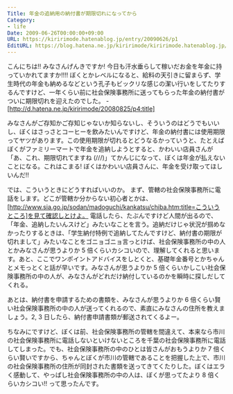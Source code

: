 ```yaml
---
Title: 年金の追納用の納付書が期限切れになってから
Category:
- life
Date: 2009-06-26T00:00:00+09:00
URL: https://kiririmode.hatenablog.jp/entry/20090626/p1
EditURL: https://blog.hatena.ne.jp/kiririmode/kiririmode.hatenablog.jp/atom/entry/8454420450078212918
---
```



こんにちは!! みなさんげんきですか! 今日も汗水垂らして稼いだお金を年金に持っていかれてますか!!!!
ぼくとかレベルになると、給料の天引きに留まらず、学生時代の年金も納めるなどという孔子もビックリな感じの潔い行いをしてたりするんですけど、一年くらい前に社会保険事務所に送ってもらった年金の納付書がついに期限切れを迎えたのでした。
-[http://d.hatena.ne.jp/kiririmode/20080825/p4:title]

みなさんがご存知かご存知じゃないか知らないし、そういうのはどうでもいいし、ぼくはさっさとコーヒーを飲みたいんですけど、年金の納付書には使用期限ってヤツがあります。この使用期限が切れるとどうなるかっていうと、たとえばぼくがファミリーマートで年金を追納しようとすると、かわいい店員さんが「あ、これ、期限切れてますね (///)」てかんじになって、ぼくは年金が払えないことになる。これはこまる! ぼくはかわいい店員さんに、年金を受け取ってほしいんだ!!

では、こういうときにどうすればいいのか。
まず、管轄の社会保険事務所に電話をします。どこが管轄か分からない初心者とかは、[http://www.sia.go.jp/sodan/madoguchi/kankatsu/chiba.htm:title=こういうところ]を見て確認しとけよ。
電話したら、たぶんですけど人間が出るので、「年金、追納したいんスけど」みたいなことを言う。追納だけじゃ状況が掴めなかったりするときは、「学生納付特例で追納してたんですけど、納付書の期限が切れまして」みたいなことをゴニョゴニョ言っとけば、社会保険事務所の中の人とかみなさんが思うよりか 5 倍くらいカシコいので、理解してくれると思います。あと、ここでワンポイントアドバイスをしとくと、基礎年金番号とかちゃんとメモっとくと話が早いです。みなさんが思うよりか 5 倍くらいかしこい社会保険事務所の中の人が、みなさんがどれだけ納付しているのかを瞬時に探しだしてくれる。

あとは、納付書を申請するための書類を、みなさんが思うよりか 6 倍くらい賢い社会保険事務所の中の人が送ってくれるので、素直にみなさんの住所を教えましょう。2, 3 日したら、納付書申請書類が郵送されてくるよー。


ちなみにですけど、ぼくは前、社会保険事務所の管轄を間違えて、本来なら市川の社会保険事務所に電話しないといけないところを千葉の社会保険事務所に電話してしまった。でも、社会保険事務所の中のひとは皆さんがおもうよりか 7 倍くらい賢いですから、ちゃんとぼくが市川の管轄であることを把握した上で、市川の社会保険事務所の住所が同封された書類を送ってきてくたりした。ぼくはエラく感動して、やっぱし社会保険事務所の中の人は、ぼくが思ってたより 8 倍くらいカシコい!! って思ったんです。
